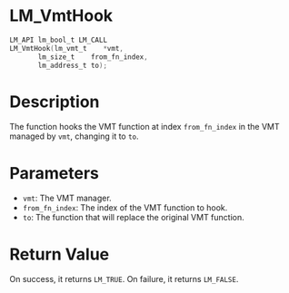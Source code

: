 # LM_VmtHook

```c
LM_API lm_bool_t LM_CALL
LM_VmtHook(lm_vmt_t    *vmt,
	   lm_size_t    from_fn_index,
	   lm_address_t to);
```

# Description
The function hooks the VMT function at index `from_fn_index` in the VMT managed by `vmt`,
changing it to `to`.

# Parameters
 - `vmt`: The VMT manager.
 - `from_fn_index`: The index of the VMT function to hook.
 - `to`: The function that will replace the original VMT function.

# Return Value
On success, it returns `LM_TRUE`. On failure, it returns `LM_FALSE`.
